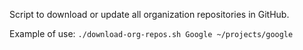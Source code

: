 Script to download or update all organization repositories in GitHub.

Example of use:
`./download-org-repos.sh Google ~/projects/google`